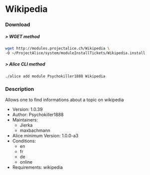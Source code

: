 # Wikipedia

### Download

##### > WGET method
```bash
wget http://modules.projectalice.ch/Wikipedia \
-O ~/ProjectAlice/system/moduleInstallTickets/Wikipedia.install
```

##### > Alice CLI method
```bash
./alice add module Psychokiller1888 Wikipedia
```

### Description
Allows one to find informations about a topic on wikipedia

- Version: 1.0.39
- Author: Psychokiller1888
- Maintainers:
    - Jierka
    - maxbachmann
- Alice minimum Version: 1.0.0-a3
- Conditions:
  - en
  - fr
  - de
  - online
- Requirements: wikipedia
